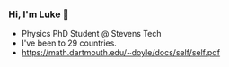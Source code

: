 ### Hi, I'm Luke 👋

- Physics PhD Student @ Stevens Tech
- I've been to 29 countries.
- https://math.dartmouth.edu/~doyle/docs/self/self.pdf
